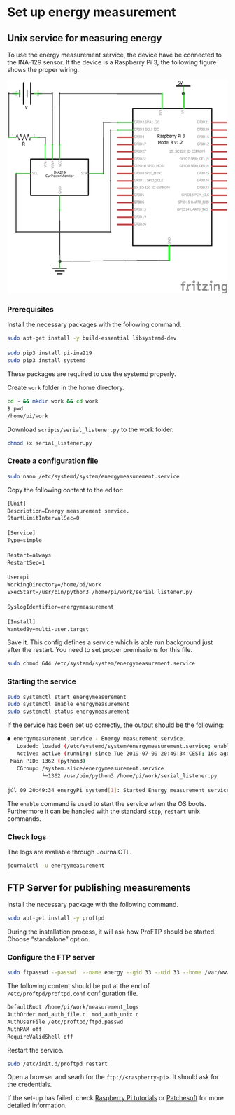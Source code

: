 # Set up energy measurement

## Unix service for measuring energy

To use the energy measurement service, the device have be connected to the INA-129 sensor. If the device is a Raspberry Pi 3, the following figure shows the proper wiring.

![Figure 1](figures/INA219_basic_schem.png)

### Prerequisites

Install the necessary packages with the following command.

```sh
sudo apt-get install -y build-essential libsystemd-dev

sudo pip3 install pi-ina219
sudo pip3 install systemd
```

These packages are required to use the systemd properly.

Create `work` folder in the home directory.

```sh
cd ~ && mkdir work && cd work
$ pwd
/home/pi/work
```

Download `scripts/serial_listener.py` to the work folder.

```sh
chmod +x serial_listener.py
```

### Create a configuration file

```sh
sudo nano /etc/systemd/system/energymeasurement.service
```

Copy the following content to the editor:

```txt
[Unit]
Description=Energy measurement service.
StartLimitIntervalSec=0

[Service]
Type=simple

Restart=always
RestartSec=1

User=pi
WorkingDirectory=/home/pi/work
ExecStart=/usr/bin/python3 /home/pi/work/serial_listener.py

SyslogIdentifier=energymeasurement

[Install]
WantedBy=multi-user.target
```

Save it. This config defines a service which is able run background just after the restart. You need to set proper premissions for this file.

```sh
sudo chmod 644 /etc/systemd/system/energymeasurement.service
```

### Starting the service

```sh
sudo systemctl start energymeasurement
sudo systemctl enable energymeasurement
sudo systemctl status energymeasurement
```

If the service has been set up correctly, the output should be the following:

```sh
● energymeasurement.service - Energy measurement service.
   Loaded: loaded (/etc/systemd/system/energymeasurement.service; enabled; vendor preset: enabled)
   Active: active (running) since Tue 2019-07-09 20:49:34 CEST; 16s ago
 Main PID: 1362 (python3)
   CGroup: /system.slice/energymeasurement.service
           └─1362 /usr/bin/python3 /home/pi/work/serial_listener.py

júl 09 20:49:34 energyPi systemd[1]: Started Energy measurement service..

```

The `enable` command is used to start the service when the OS boots. Furthermore it can be handled with the standard `stop`, `restart` unix commands.

### Check logs

The logs are avaliable through JournalCTL.

```sh
journalctl -u energymeasurement
```

## FTP Server for publishing measurements

Install the necessary package with the following command.

```sh
sudo apt-get install -y proftpd
```

During the installation process, it  will ask how ProFTP should be started. Choose “standalone” option.

### Configure the FTP server

```sh
sudo ftpasswd --passwd  --name energy --gid 33 --uid 33 --home /var/www/ --shell /bin/false
```

The following content should be put at the end of  `/etc/proftpd/proftpd.conf` configuration file.

```txt
DefaultRoot /home/pi/work/measurement_logs
AuthOrder mod_auth_file.c  mod_auth_unix.c
AuthUserFile /etc/proftpd/ftpd.passwd
AuthPAM off
RequireValidShell off
```

Restart the service.

```sh
sudo /etc/init.d/proftpd restart
```

Open a browser and searh for the `ftp://<raspberry-pi>`. It should ask for the credentials.

If the set-up has failed, check [Raspberry Pi tutorials](https://tutorials-raspberrypi.com/raspberry-pi-ftp-server-installation/) or [Patchesoft](https://www.patchesoft.com/learn-linux-installing-and-configuring-ftp-with-proftpd) for more detailed information.
